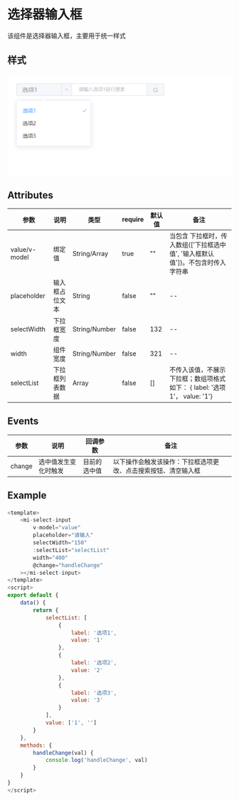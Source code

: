 # 选择器输入框

该组件是选择器输入框，主要用于统一样式

## 样式

![alt text](./image.png)

## Attributes

| 参数          | 说明           | 类型          | require | 默认值 | 备注
| ------------- | -------------- | ------------- | ------- | ------ | ---- |
| value/v-model | 绑定值         | String/Array | true    | ""     | 当包含 下拉框时，传入数组(['下拉框选中值', '输入框默认值'])。不包含时传入 字符串 |
| placeholder   | 输入框占位文本 | String        | false   | ""     | -- |
| selectWidth    | 下拉框宽度       | String/Number        | false   | 132  | -- |
| width         | 组件宽度       | String/Number        | false   | 321  | -- |
| selectList     | 下拉框列表数据 | Array         | false    | []     | 不传入该值，不展示 下拉框；数组项格式如下： { label: '选项1'， value: '1'} |

## Events

| 参数   | 说明                 | 回调参数     | 备注
| ------ | -------------------- | ------------ | -------- |
| change | 选中值发生变化时触发 | 目前的选中值 | 以下操作会触发该操作：下拉框选项更改、点击搜索按钮、清空输入框

## Example

```JavaScript
<template>
    <mi-select-input 
        v-model="value" 
        placeholder="请输入" 
        selectWidth="150" 
        :selectList="selectList" 
        width="400" 
        @change="handleChange"
    ></mi-select-input>
</template>
<script>
export default {
    data() {
        return {
            selectList: [
                {
                    label: '选项1',
                    value: '1'
                },
                {
                    label: '选项2',
                    value: '2'
                },
                {
                    label: '选项3',
                    value: '3'
                }
            ],
            value: ['1', '']
        }
    },
    methods: {
        handleChange(val) {
            console.log('handleChange', val)
        }
    }
}
</script>

```

